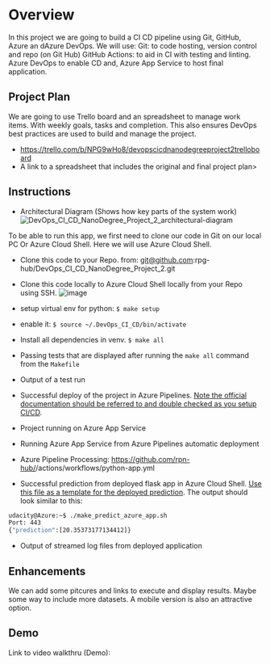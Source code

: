 # Overview

In this project we are going to build a CI CD pipeline using Git, GitHub, Azure an dAzure DevOps. We will use:
Git: to code hosting, version control and repo (on Git Hub)
GitHub Actions: to aid in CI with testing and linting.
Azure DevOps to enable CD and,
Azure App Service to host final application.

## Project Plan
We are going to use Trello board and an spreadsheet to manage work items. With weekly goals, tasks and completion.
This also ensures DevOps best practices are used to build and manage the project.

* https://trello.com/b/NPG9wHo8/devopscicdnanodegreeproject2trelloboard
* A link to a spreadsheet that includes the original and final project plan>

## Instructions

* Architectural Diagram (Shows how key parts of the system work)
![DevOps_CI_CD_NanoDegree_Project_2_architectural-diagram](https://user-images.githubusercontent.com/14298823/126376627-baada60a-295e-4543-8626-f3fd87d12d2f.jpg)


To be able to run this app, we first need to clone our code in Git on our local PC Or Azure Cloud Shell. Here we will use Azure Cloud Shell.
* Clone this code to your Repo. from: git@github.com:rpg-hub/DevOps_CI_CD_NanoDegree_Project_2.git

* Clone this code locally to Azure Cloud Shell locally from your Repo using SSH.
![image](https://user-images.githubusercontent.com/14298823/126380130-33d81c6d-aa52-4f7c-82d3-06a9f76f144d.png)

* setup virtual env for python:
  ```$ make setup```
  
* enable it:
  ```$ source ~/.DevOps_CI_CD/bin/activate```
  
* Install all dependencies in venv.
  ```$ make all```

* Passing tests that are displayed after running the `make all` command from the `Makefile`

* Output of a test run

* Successful deploy of the project in Azure Pipelines.  [Note the official documentation should be referred to and double checked as you setup CI/CD](https://docs.microsoft.com/en-us/azure/devops/pipelines/ecosystems/python-webapp?view=azure-devops).

* Project running on Azure App Service

* Running Azure App Service from Azure Pipelines automatic deployment

* Azure Pipeline Processing: https://github.com/rpn-hub/<project-name>/actions/workflows/python-app.yml

* Successful prediction from deployed flask app in Azure Cloud Shell.  [Use this file as a template for the deployed prediction](https://github.com/udacity/nd082-Azure-Cloud-DevOps-Starter-Code/blob/master/C2-AgileDevelopmentwithAzure/project/starter_files/flask-sklearn/make_predict_azure_app.sh).
The output should look similar to this:

```bash
udacity@Azure:~$ ./make_predict_azure_app.sh
Port: 443
{"prediction":[20.35373177134412]}
```

* Output of streamed log files from deployed application

> 

## Enhancements

We can add some pitcures and links to execute and display results.
Maybe some way to include more datasets.
A mobile version is also an attractive option.

## Demo 

Link to video walkthru (Demo):
